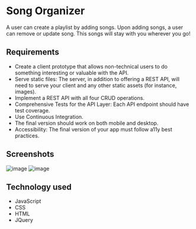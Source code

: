# Song Organizer

A user can create a playlist by adding songs. Upon adding songs, a user can remove or update song. This songs will stay with you wherever you go!

## Requirements
* Create a client prototype that allows non-technical users to do something interesting or valuable with the API.
* Serve static files: The server, in addition to offering a REST API, will need to serve your client and any other static assets (for instance, images).
* Implement a REST API with all four CRUD operations.
* Comprehensive Tests for the API Layer: Each API endpoint should have test coverage.
* Use Continuous Integration.
* The final version should work on both mobile and desktop.
* Accessibility: The final version of your app must follow a11y best practices.

## Screenshots
![image](https://user-images.githubusercontent.com/18128525/39194207-cc4194ac-47a2-11e8-9a32-06630e403276.png)
![image](https://user-images.githubusercontent.com/18128525/39194306-0aa27202-47a3-11e8-8fd2-7a1a01919d32.png)




## Technology used
* JavaScript
* CSS
* HTML
* JQuery
